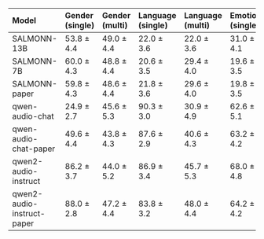 | Model                      | Gender (single)   | Gender (multi)   | Language (single)   | Language (multi)   | Emotion (single)   | Emotion (multi)   | Animal (single)   | Animal (multi)   | Average (single)   | Average (multi)   | CCC    |
|:---------------------------|:------------------|:-----------------|:--------------------|:-------------------|:-------------------|:------------------|:------------------|:-----------------|:-------------------|:------------------|:-------|
| SALMONN-13B                | 53.8 ± 4.4        | 49.0 ± 4.4       | 22.0 ± 3.6          | 22.0 ± 3.6         | 31.0 ± 4.1         | 31.8 ± 4.1        | 73.0 ± 3.9        | 46.4 ± 4.4       | 45.0 ± 4.0         | 37.3 ± 4.1        | 0.9125 |
| SALMONN-7B                 | 60.0 ± 4.3        | 48.8 ± 4.4       | 20.6 ± 3.5          | 29.4 ± 4.0         | 19.6 ± 3.5         | 28.2 ± 3.9        | 68.0 ± 4.1        | 34.6 ± 4.2       | 42.0 ± 3.9         | 35.2 ± 4.1        | 0.9995 |
| SALMONN-paper              | 59.8 ± 4.3        | 48.6 ± 4.4       | 21.8 ± 3.6          | 29.6 ± 4.0         | 19.8 ± 3.5         | 28.2 ± 3.9        | 68.6 ± 4.1        | 34.6 ± 4.2       | 42.5 ± 4.3         | 35.3 ± 4.2        | -      |
| qwen-audio-chat            | 24.9 ± 2.7        | 45.6 ± 5.3       | 90.3 ± 3.0          | 30.9 ± 4.9         | 62.6 ± 5.1         | 36.0 ± 5.1        | 90.1 ± 3.2        | 57.6 ± 5.2       | 67.0 ± 3.5         | 42.5 ± 5.1        | 0.9004 |
| qwen-audio-chat-paper      | 49.6 ± 4.4        | 43.8 ± 4.3       | 87.6 ± 2.9          | 40.6 ± 4.3         | 63.2 ± 4.2         | 37.0 ± 4.2        | 92.2 ± 2.4        | 66.0 ± 4.2       | 73.2 ± 3.9         | 46.9 ± 4.4        | -      |
| qwen2-audio-instruct       | 86.2 ± 3.7        | 44.0 ± 5.2       | 86.9 ± 3.4          | 45.7 ± 5.3         | 68.0 ± 4.8         | 39.1 ± 5.2        | 87.0 ± 3.5        | 57.7 ± 5.2       | 82.0 ± 3.9         | 46.6 ± 5.2        | 0.9902 |
| qwen2-audio-instruct-paper | 88.0 ± 2.8        | 47.2 ± 4.4       | 83.8 ± 3.2          | 48.0 ± 4.4         | 64.2 ± 4.2         | 39.8 ± 4.3        | 88.8 ± 2.8        | 61.4 ± 4.3       | 81.2 ± 3.4         | 49.1 ± 4.4        | -      |
